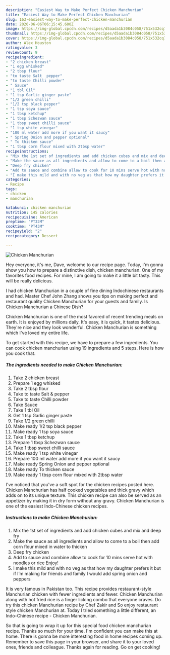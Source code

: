```yaml
---
description: "Easiest Way to Make Perfect Chicken Manchurian"
title: "Easiest Way to Make Perfect Chicken Manchurian"
slug: 163-easiest-way-to-make-perfect-chicken-manchurian
date: 2020-06-06T06:15:45.600Z
image: https://img-global.cpcdn.com/recipes/d5aada1b3084c058/751x532cq70/chicken-manchurian-recipe-main-photo.jpg
thumbnail: https://img-global.cpcdn.com/recipes/d5aada1b3084c058/751x532cq70/chicken-manchurian-recipe-main-photo.jpg
cover: https://img-global.cpcdn.com/recipes/d5aada1b3084c058/751x532cq70/chicken-manchurian-recipe-main-photo.jpg
author: Alex Houston
ratingvalue: 3
reviewcount: 9
recipeingredient:
- "2 chicken breast"
- "1 egg whisked"
- "2 tbsp flour"
- "to taste Salt  pepper"
- "to taste Chilli powder"
- " Sauce"
- "1 tbl Oil"
- "1 tsp Garlic ginger paste"
- "1/2 green chilli"
- "1/2 tsp black pepper"
- "1 tsp soya sauce"
- "1 tbsp ketchup"
- "1 tbsp Schezwan sauce"
- "1 tbsp sweet chilli sauce"
- "1 tsp white vinegar"
- "100 ml water add more if you want it saucy"
- " Spring Onion and pepper optional"
- " To thicken sauce"
- "1 tbsp corn flour mixed with 2tbsp water"
recipeinstructions:
- "Mix the 1st set of ingredients and add chicken cubes and mix and deep fry"
- "Make the sauce as all ingredients and allow to come to a boil then add corn flour mixed in water to thicken"
- "Deep fry chicken"
- "Add to sauce and combine allow to cook for 10 mins serve hot with noodles or rice Enjoy!"
- "I make this mild and with no veg as that how my daughter prefers it but if I’m making for friends and family I would add spring onion and peppers"
categories:
- Recipe
tags:
- chicken
- manchurian

katakunci: chicken manchurian 
nutrition: 145 calories
recipecuisine: American
preptime: "PT32M"
cooktime: "PT43M"
recipeyield: "2"
recipecategory: Dessert

---
```



![Chicken Manchurian](https://img-global.cpcdn.com/recipes/d5aada1b3084c058/751x532cq70/chicken-manchurian-recipe-main-photo.jpg)

Hey everyone, it's me, Dave, welcome to our recipe page. Today, I'm gonna show you how to prepare a distinctive dish, chicken manchurian. One of my favorites food recipes. For mine, I am going to make it a little bit tasty. This will be really delicious.

I had chicken Manchurian in a couple of fine dining Indochinese restaurants and had. Master Chef John Zhang shows you tips on making perfect and restaurant quality Chicken Manchurian for your guests and family. Is Chicken Manchurian a Chinese Dish?

Chicken Manchurian is one of the most favored of recent trending meals on earth. It is enjoyed by millions daily. It's easy, it is quick, it tastes delicious. They're nice and they look wonderful. Chicken Manchurian is something which I've loved my entire life.


To get started with this recipe, we have to prepare a few ingredients. You can cook chicken manchurian using 19 ingredients and 5 steps. Here is how you cook that.

<!--inarticleads1-->

##### The ingredients needed to make Chicken Manchurian:

1. Take 2 chicken breast
1. Prepare 1 egg whisked
1. Take 2 tbsp flour
1. Take to taste Salt &amp; pepper
1. Take to taste Chilli powder
1. Take  Sauce
1. Take 1 tbl Oil
1. Get 1 tsp Garlic ginger paste
1. Take 1/2 green chilli
1. Make ready 1/2 tsp black pepper
1. Make ready 1 tsp soya sauce
1. Take 1 tbsp ketchup
1. Prepare 1 tbsp Schezwan sauce
1. Take 1 tbsp sweet chilli sauce
1. Make ready 1 tsp white vinegar
1. Prepare 100 ml water add more if you want it saucy
1. Make ready  Spring Onion and pepper optional
1. Make ready  To thicken sauce
1. Make ready 1 tbsp corn flour mixed with 2tbsp water


I&#39;ve noticed that you&#39;ve a soft spot for the chicken recipes posted here. Chicken Manchurian has half cooked vegetables and thick gravy which adds on to its unique texture. This chicken recipe can also be served as an appetizer by making it in dry form without any gravy. Chicken Manchurian is one of the easiest Indo-Chinese chicken recipes. 

<!--inarticleads2-->

##### Instructions to make Chicken Manchurian:

1. Mix the 1st set of ingredients and add chicken cubes and mix and deep fry
1. Make the sauce as all ingredients and allow to come to a boil then add corn flour mixed in water to thicken
1. Deep fry chicken
1. Add to sauce and combine allow to cook for 10 mins serve hot with noodles or rice Enjoy!
1. I make this mild and with no veg as that how my daughter prefers it but if I’m making for friends and family I would add spring onion and peppers


It is very famous in Pakistan too. This recipe provides restaurant-style Manchurian chicken with fewer ingredients and fewer. Chicken Manchurian along with hot fried rice is a finger licking combo that everyone craves. Do try this chicken Manchurian recipe by Chef Zakir and So enjoy restaurant style chicken Manchurian at. Today I tried something a little different, an Indo-Chinese recipe - Chicken Manchurian. 

So that is going to wrap it up for this special food chicken manchurian recipe. Thanks so much for your time. I'm confident you can make this at home. There is gonna be more interesting food in home recipes coming up. Remember to save this page in your browser, and share it to your loved ones, friends and colleague. Thanks again for reading. Go on get cooking!
